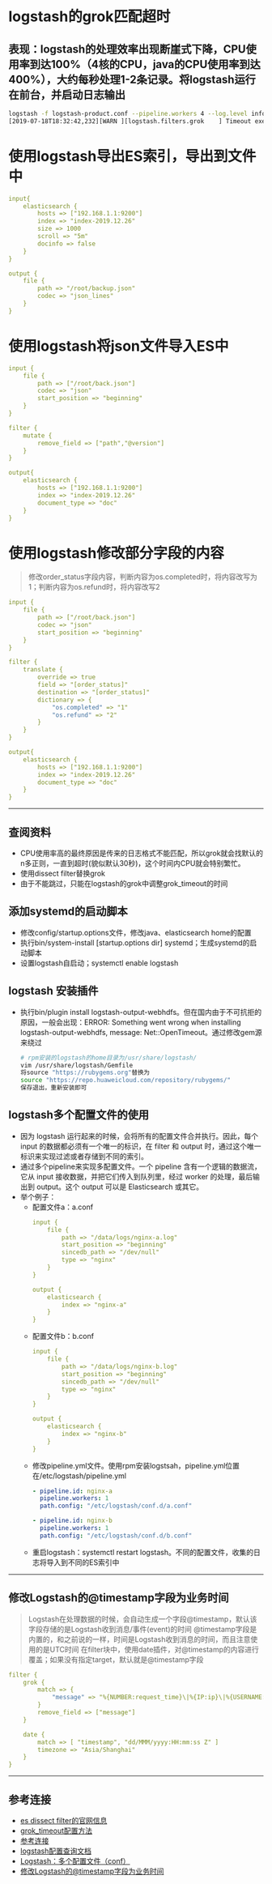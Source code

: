 # logstash的grok匹配超时
## 表现：logstash的处理效率出现断崖式下降，CPU使用率到达100%（4核的CPU，java的CPU使用率到达400%），大约每秒处理1-2条记录。将logstash运行在前台，并启动日志输出
```bash
logstash -f logstash-product.conf --pipeline.workers 4 --log.level info
[2019-07-18T18:32:42,232][WARN ][logstash.filters.grok    ] Timeout executing grok '' against field 'message' with value 'Value too large to output (320 bytes)! First 255 chars are:
```
# 使用logstash导出ES索引，导出到文件中
```yaml
input{
    elasticsearch {
        hosts => ["192.168.1.1:9200"]
        index => "index-2019.12.26"
        size => 1000
        scroll => "5m"
        docinfo => false
    }
}

output {
    file {
        path => "/root/backup.json"
        codec => "json_lines"
    }
}
```
# 使用logstash将json文件导入ES中
```yaml
input {
    file {
        path => ["/root/back.json"]
        codec => "json"
        start_position => "beginning"
    }
}

filter {
    mutate {
        remove_field => ["path","@version"]
    }
}

output{
    elasticsearch {
        hosts => ["192.168.1.1:9200"]
        index => "index-2019.12.26"
        document_type => "doc"
    }
}

```
# 使用logstash修改部分字段的内容
> 修改order_status字段内容，判断内容为os.completed时，将内容改写为1；判断内容为os.refund时，将内容改写2
```yaml
input {
    file {
        path => ["/root/back.json"]
        codec => "json"
        start_position => "beginning"
    }
}

filter {
    translate {
        override => true
        field => "[order_status]"
        destination => "[order_status]"
        dictionary => {
            "os.completed" => "1"
            "os.refund" => "2"
        }
    }
}

output{
    elasticsearch {
        hosts => ["192.168.1.1:9200"]
        index => "index-2019.12.26"
        document_type => "doc"
    }
}

```
---
## 查阅资料
- CPU使用率高的最终原因是传来的日志格式不能匹配，所以grok就会找默认的n多正则，一直到超时(貌似默认30秒)，这个时间内CPU就会特别繁忙。
- 使用dissect filter替换grok
- 由于不能跳过，只能在logstash的grok中调整grok_timeout的时间
## 添加systemd的启动脚本
- 修改config/startup.options文件，修改java、elasticsearch home的配置
- 执行bin/system-install [startup.options dir] systemd；生成systemd的启动脚本
- 设置logstash自启动；systemctl enable logstash
## logstash 安装插件
- 执行bin/plugin install logstash-output-webhdfs。但在国内由于不可抗拒的原因，一般会出现：ERROR: Something went wrong when installing logstash-output-webhdfs, message: Net::OpenTimeout。通过修改gem源来绕过
  ```bash
  # rpm安装的logstash的home目录为/usr/share/logstash/
  vim /usr/share/logstash/Gemfile
  将source "https://rubygems.org"替换为
  source "https://repo.huaweicloud.com/repository/rubygems/"
  保存退出，重新安装即可
  ```
## logstash多个配置文件的使用
- 因为 logstash 运行起来的时候，会将所有的配置文件合并执行。因此，每个 input 的数据都必须有一个唯一的标识，在 filter 和 output 时，通过这个唯一标识来实现过滤或者存储到不同的索引。
- 通过多个pipeline来实现多配置文件。一个 pipeline 含有一个逻辑的数据流，它从 input 接收数据，并把它们传入到队列里，经过 worker 的处理，最后输出到 output。这个 output 可以是 Elasticsearch 或其它。
- 举个例子：
  - 配置文件a：a.conf
    ```yml
    input {
        file {
            path => "/data/logs/nginx-a.log"
          	start_position => "beginning"
            sincedb_path => "/dev/null"
            type => "nginx"
        }
    }

    output {
       	elasticsearch {
            index => "nginx-a" 
        }
    }
    ```
  - 配置文件b：b.conf
    ```yml
    input {
        file {
            path => "/data/logs/nginx-b.log"
          	start_position => "beginning"
            sincedb_path => "/dev/null"
            type => "nginx"
        }
    }

    output {
       	elasticsearch {
            index => "nginx-b"
        }
    }
    ```
  - 修改pipeline.yml文件。使用rpm安装logstsah，pipeline.yml位置在/etc/logstash/pipeline.yml
    ```yml
    - pipeline.id: nginx-a
      pipeline.workers: 1
      path.config: "/etc/logstash/conf.d/a.conf"

    - pipeline.id: nginx-b
      pipeline.workers: 1
      path.config: "/etc/logstash/conf.d/b.conf"
    ```
  - 重启logstash：systemctl restart logstash。不同的配置文件，收集的日志将导入到不同的ES索引中
---
## 修改Logstash的@timestamp字段为业务时间
> Logstash在处理数据的时候，会自动生成一个字段@timestamp，默认该字段存储的是Logstash收到消息/事件(event)的时间
> @timestamp字段是内置的，和之前说的一样，时间是Logstash收到消息的时间，而且注意使用的是UTC时间
> 在filter块中，使用date插件，对@timestamp的内容进行覆盖；如果没有指定target，默认就是@timestamp字段
```yaml
filter {
    grok {
        match => {
            "message" => "%{NUMBER:request_time}\|%{IP:ip}\|%{USERNAME:username}\|%{DATA:hostname}\|\[%{HTTPDATE:timestamp}\]\|"
        }
        remove_field => ["message"]
    }

    date {
        match => [ "timestamp", "dd/MMM/yyyy:HH:mm:ss Z" ]
        timezone => "Asia/Shanghai"
    }
}

```
---
## 参考连接
- [es dissect filter的官网信息](https://www.elastic.co/guide/en/logstash/current/plugins-filters-dissect.html)
- [grok_timeout配置方法](https://www.elastic.co/guide/en/logstash/current/plugins-filters-grok.html#plugins-filters-grok-timeout_millis)
- [参考连接](https://discuss.elastic.co/t/why-am-i-getting-groktimeout-for-a-my-simple-log/65847)
- [logstash配置查询文档](https://www.elastic.co/guide/en/logstash/current/index.html)
- [Logstash：多个配置文件（conf）](https://cloud.tencent.com/developer/article/1674717)
- [修改Logstash的@timestamp字段为业务时间](http://niyanchun.com/modify-attimestamp-field-in-logstash.html)